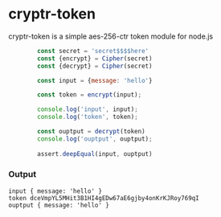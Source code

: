 # cryptr-token

cryptr-token is a simple aes-256-ctr token module for node.js

```javascript
        const secret = 'secret$$$$here'
        const {encrypt} = Cipher(secret)
        const {decrypt} = Cipher(secret)

        const input = {message: 'hello'}

        const token = encrypt(input);

        console.log('input', input);
        console.log('token', token);

        const ouptput = decrypt(token)
        console.log('ouptput', ouptput);
        
        assert.deepEqual(input, ouptput)
```

### Output

```
input { message: 'hello' }
token dceVmpYL5MHit3B1HI4gEDw67aE6gjby4onKrKJRoy769qI
ouptput { message: 'hello' }
```

